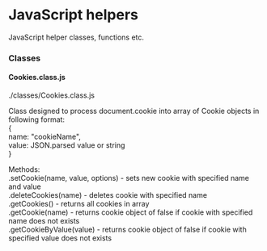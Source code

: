 # JavaScript helpers
  
JavaScript helper classes, functions etc.


### Classes
#### Cookies.class.js
./classes/Cookies.class.js
  
Class designed to process document.cookie into array of Cookie objects in following format:  
{  
    name: "cookieName",  
    value: JSON.parsed value or string  
}  
  
Methods:  
.setCookie(name, value, options) - sets new cookie with specified name and value  
.deleteCookies(name) - deletes cookie with specified name  
.getCookies() - returns all cookies in array  
.getCookie(name) - returns cookie object of false if cookie with specified name does not exists  
.getCookieByValue(value)  - returns cookie object of false if cookie with specified value does not exists  